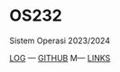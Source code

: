 # OS232

Sistem Operasi 2023/2024

[LOG](TXT/mylog.txt) — [GITHUB](https://github.com/KenishaJazlyn/os232) M— [LINKS](LINKS/)
